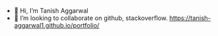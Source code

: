 - 👋 Hi, I’m Tanish Aggarwal
- 💞️ I’m looking to collaborate on github, stackoverflow.
https://tanish-aggarwal1.github.io/portfolio/

<!---
RaaOne111/RaaOne111 is a ✨ special ✨ repository because its `README.md` (this file) appears on your GitHub profile.
You can click the Preview link to take a look at your changes.
--->
